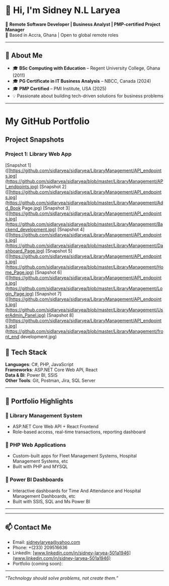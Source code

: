 # 👋 Hi, I'm Sidney N.L Laryea

🎯 **Remote Software Developer | Business Analyst | PMP-certified Project Manager**  
📍 Based in Accra, Ghana | Open to global remote roles

---

## 💼 About Me

- 🎓 **BSc Computing with Education** – Regent University College, Ghana (2011)  
- 🎓 **PG Certificate in IT Business Analysis** – NBCC, Canada (2024)  
- 🎓 **PMP Certified** – PMI Institute, USA (2025)  
- 💡 Passionate about building tech-driven solutions for business problems

---
# My GitHub Portfolio

## Project Snapshots

### Project 1: Library Web App

[Snapshot 1]([[https://github.com/sidlaryea/sidlaryea/LibraryManagement/API_endpoints.jpg](https://github.com/sidlaryea/sidlaryea/blob/master/LibraryManagement/API_endpoints.jpg)
[Snapshot 2]([[https://github.com/sidlaryea/sidlaryea/LibraryManagement/API_endpoints.jpg](https://github.com/sidlaryea/sidlaryea/blob/master/LibraryManagement/Add_Book Page.jpg)
[Snapshot 3]([[https://github.com/sidlaryea/sidlaryea/LibraryManagement/API_endpoints.jpg](https://github.com/sidlaryea/sidlaryea/blob/master/LibraryManagement/Backend_development.jpg)
[Snapshot 4]([[https://github.com/sidlaryea/sidlaryea/LibraryManagement/API_endpoints.jpg](https://github.com/sidlaryea/sidlaryea/blob/master/LibraryManagement/Dashboard_Page.jpg)
[Snapshot 5]([[https://github.com/sidlaryea/sidlaryea/LibraryManagement/API_endpoints.jpg](https://github.com/sidlaryea/sidlaryea/blob/master/LibraryManagement/Home_Page.jpg)
[Snapshot 6]([[https://github.com/sidlaryea/sidlaryea/LibraryManagement/API_endpoints.jpg](https://github.com/sidlaryea/sidlaryea/blob/master/LibraryManagement/Login_Page.jpg)
[Snapshot 7]([[https://github.com/sidlaryea/sidlaryea/LibraryManagement/API_endpoints.jpg](https://github.com/sidlaryea/sidlaryea/blob/master/LibraryManagement/UserAdmin_Panel.jpg)
[Snapshot 8]([[https://github.com/sidlaryea/sidlaryea/LibraryManagement/API_endpoints.jpg](https://github.com/sidlaryea/sidlaryea/blob/master/LibraryManagement/front_end development.jpg)

## 🧰 Tech Stack

**Languages**: C#, PHP, JavaScript  
**Frameworks**: ASP.NET Core Web API, React  
**Data & BI**: Power BI, SSIS  
**Other Tools**: Git, Postman, Jira, SQL Server

---

## 🚀 Portfolio Highlights

### 🔹 Library Management System
- ASP.NET Core Web API + React Frontend
- Role-based access, real-time transactions, reporting dashboard

### 🔹 PHP Web Applications
- Custom-built apps for Fleet Management Systems, Hospital Management Systems, etc
- Built with PHP and MYSQL

### 🔹 Power BI Dashboards
- Interactive dashboards for Time And Attendance and Hospital Management Dashboards, etc
- Built with SSIS, SQL and Ms Power BI

---



---

## 📫 Contact Me

- Email: [sidneylaryea@yahoo.com](mailto:sidneylaryea@yahoo.com)  
- Phone: +(233) 209516636  
- LinkedIn: [www.linkedin.com/in/sidney-laryea-501a1946](www.linkedin.com/in/sidney-laryea-501a1946)  
- Portfolio (coming soon): 

---

_“Technology should solve problems, not create them.”_

